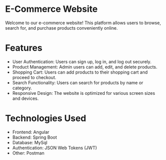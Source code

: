 # E-Commerce Website
Welcome to our e-commerce website! This platform allows users to browse, search for, and purchase products conveniently online. 
# Features
* User Authentication: Users can sign up, log in, and log out securely.
* Product Management: Admin users can add, edit, and delete products.
* Shopping Cart: Users can add products to their shopping cart and proceed to checkout.
* Search Functionality: Users can search for products by name or category.
* Responsive Design: The website is optimized for various screen sizes and devices.
# Technologies Used
* Frontend: Angular  
* Backend: Spring Boot  
* Database: MySql
* Authentication: JSON Web Tokens (JWT)
* Other: Postman
